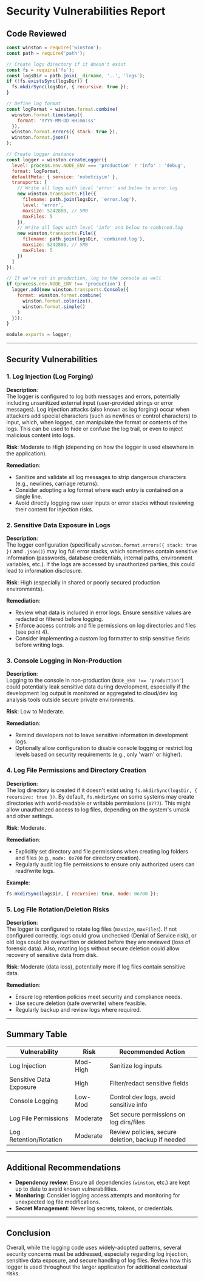 # Security Vulnerabilities Report

## Code Reviewed

```javascript
const winston = require('winston');
const path = require('path');

// Create logs directory if it doesn't exist
const fs = require('fs');
const logsDir = path.join(__dirname, '..', 'logs');
if (!fs.existsSync(logsDir)) {
  fs.mkdirSync(logsDir, { recursive: true });
}

// Define log format
const logFormat = winston.format.combine(
  winston.format.timestamp({
    format: 'YYYY-MM-DD HH:mm:ss'
  }),
  winston.format.errors({ stack: true }),
  winston.format.json()
);

// Create logger instance
const logger = winston.createLogger({
  level: process.env.NODE_ENV === 'production' ? 'info' : 'debug',
  format: logFormat,
  defaultMeta: { service: 'nobetciyim' },
  transports: [
    // Write all logs with level 'error' and below to error.log
    new winston.transports.File({
      filename: path.join(logsDir, 'error.log'),
      level: 'error',
      maxsize: 5242880, // 5MB
      maxFiles: 5
    }),
    // Write all logs with level 'info' and below to combined.log
    new winston.transports.File({
      filename: path.join(logsDir, 'combined.log'),
      maxsize: 5242880, // 5MB
      maxFiles: 5
    })
  ]
});

// If we're not in production, log to the console as well
if (process.env.NODE_ENV !== 'production') {
  logger.add(new winston.transports.Console({
    format: winston.format.combine(
      winston.format.colorize(),
      winston.format.simple()
    )
  }));
}

module.exports = logger;
```

---

## Security Vulnerabilities

### 1. Log Injection (Log Forging)

**Description**:  
The logger is configured to log both messages and errors, potentially including unsanitized external input (user-provided strings or error messages). Log injection attacks (also known as log forging) occur when attackers add special characters (such as newlines or control characters) to input, which, when logged, can manipulate the format or contents of the logs. This can be used to hide or confuse the log trail, or even to inject malicious content into logs.

**Risk**: Moderate to High (depending on how the logger is used elsewhere in the application).

**Remediation**:
- Sanitize and validate all log messages to strip dangerous characters (e.g., newlines, carriage returns).
- Consider adopting a log format where each entry is contained on a single line.
- Avoid directly logging raw user inputs or error stacks without reviewing their content for injection risks.

### 2. Sensitive Data Exposure in Logs

**Description**:  
The logger configuration (specifically `winston.format.errors({ stack: true })` and `.json()`) may log full error stacks, which sometimes contain sensitive information (passwords, database credentials, internal paths, environment variables, etc.). If the logs are accessed by unauthorized parties, this could lead to information disclosure.

**Risk**: High (especially in shared or poorly secured production environments).

**Remediation**:
- Review what data is included in error logs. Ensure sensitive values are redacted or filtered before logging.
- Enforce access controls and file permissions on log directories and files (see point 4).
- Consider implementing a custom log formatter to strip sensitive fields before writing logs.

### 3. Console Logging in Non-Production

**Description**:  
Logging to the console in non-production (`NODE_ENV !== 'production'`) could potentially leak sensitive data during development, especially if the development log output is monitored or aggregated to cloud/dev log analysis tools outside secure private environments.

**Risk**: Low to Moderate.

**Remediation**:
- Remind developers not to leave sensitive information in development logs.
- Optionally allow configuration to disable console logging or restrict log levels based on security requirements (e.g., only 'warn' or higher).

### 4. Log File Permissions and Directory Creation

**Description**:  
The log directory is created if it doesn't exist using `fs.mkdirSync(logsDir, { recursive: true })`. By default, `fs.mkdirSync` on some systems may create directories with world-readable or writable permissions (`0777`). This might allow unauthorized access to log files, depending on the system's umask and other settings.

**Risk**: Moderate.

**Remediation**:
- Explicitly set directory and file permissions when creating log folders and files (e.g., `mode: 0o700` for directory creation).
- Regularly audit log file permissions to ensure only authorized users can read/write logs.

**Example**:
```javascript
fs.mkdirSync(logsDir, { recursive: true, mode: 0o700 });
```

### 5. Log File Rotation/Deletion Risks

**Description**:  
The logger is configured to rotate log files (`maxsize`, `maxFiles`). If not configured correctly, logs could grow unchecked (Denial of Service risk), or old logs could be overwritten or deleted before they are reviewed (loss of forensic data). Also, rotating logs without secure deletion could allow recovery of sensitive data from disk.

**Risk**: Moderate (data loss), potentially more if log files contain sensitive data.

**Remediation**:
- Ensure log retention policies meet security and compliance needs.
- Use secure deletion (safe overwrite) where feasible.
- Regularly backup and review logs where required.

---

## Summary Table

| Vulnerability            | Risk      | Recommended Action                                   |
|--------------------------|-----------|------------------------------------------------------|
| Log Injection            | Mod-High  | Sanitize log inputs                                  |
| Sensitive Data Exposure  | High      | Filter/redact sensitive fields                       |
| Console Logging          | Low-Mod   | Control dev logs, avoid sensitive info               |
| Log File Permissions     | Moderate  | Set secure permissions on log dirs/files             |
| Log Retention/Rotation   | Moderate  | Review policies, secure deletion, backup if needed   |

---

## Additional Recommendations

- **Dependency review**: Ensure all dependencies (`winston`, etc.) are kept up to date to avoid known vulnerabilities.
- **Monitoring**: Consider logging access attempts and monitoring for unexpected log file modifications.
- **Secret Management**: Never log secrets, tokens, or credentials.

---

## Conclusion

Overall, while the logging code uses widely-adopted patterns, several security concerns must be addressed, especially regarding log injection, sensitive data exposure, and secure handling of log files. Review how this logger is used throughout the larger application for additional contextual risks.